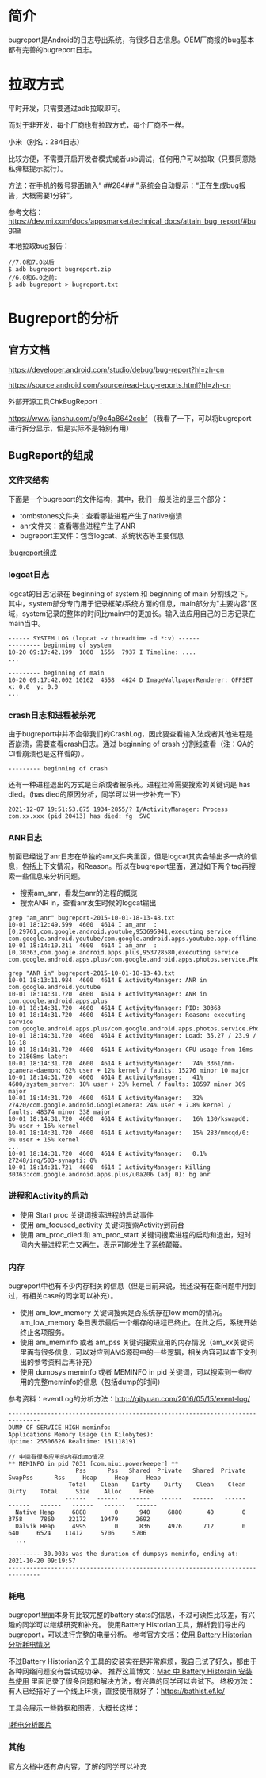 # 简介

bugreport是Android的日志导出系统，有很多日志信息。OEM厂商报的bug基本都有完善的bugreport日志。

# 拉取方式

平时开发，只需要通过adb拉取即可。

而对于非开发，每个厂商也有拉取方式，每个厂商不一样。

小米（别名：284日志）

比较方便，不需要开启开发者模式或者usb调试，任何用户可以拉取（只要同意隐私弹框提示就行）。

方法：在手机的拨号界面输入“ *#*#284#*#* ”,系统会自动提示：“正在生成bug报告，大概需要1分钟”。

参考文档：https://dev.mi.com/docs/appsmarket/technical_docs/attain_bug_report/#bugqa

本地拉取bug报告：
```
//7.0和7.0以后
$ adb bugreport bugreport.zip
//6.0和6.0之前:
$ adb bugreport > bugreport.txt
```

# Bugreport的分析

## 官方文档

https://developer.android.com/studio/debug/bug-report?hl=zh-cn

https://source.android.com/source/read-bug-reports.html?hl=zh-cn

外部开源工具ChkBugReport：

https://www.jianshu.com/p/9c4a8642ccbf
（我看了一下，可以将bugreport进行拆分显示，但是实际不是特别有用）

## BugReport的组成

### 文件夹结构

下面是一个bugreport的文件结构，其中，我们一般关注的是三个部分：

* tombstones文件夹：查看哪些进程产生了native崩溃
* anr文件夹：查看哪些进程产生了ANR
* bugreport主文件：包含logcat、系统状态等主要信息

[!bugreport组成](./pic/bugreport_analyze_1.png)


### logcat日志
logcat的日志记录在 beginning of system 和 beginning of main 分割线之下。其中，system部分专门用于记录框架/系统方面的信息，main部分为"主要内容"区域，system记录的整体的时间比main中的更加长。输入法应用自己的日志记录在main当中。
```
------ SYSTEM LOG (logcat -v threadtime -d *:v) ------
--------- beginning of system
10-20 09:17:42.199  1000  1556  7937 I Timeline: ....
...

--------- beginning of main
10-20 09:17:42.002 10162  4558  4624 D ImageWallpaperRenderer: OFFSET  x: 0.0  y: 0.0
...
```

### crash日志和进程被杀死

由于bugreport中并不会带我们的CrashLog，因此要查看输入法或者其他进程是否崩溃，需要查看crash日志。通过 beginning of crash 分割线查看（注：QA的CI看崩溃也是这样看的）。
```
--------- beginning of crash
```

还有一种进程退出的方式是自杀或者被杀死。进程挂掉需要搜索的关键词是 has died。(has died的原因分析，同学可以进一步补充一下）

```
2021-12-07 19:51:53.875 1934-2855/? I/ActivityManager: Process com.xx.xxx (pid 20413) has died: fg  SVC 
```

### ANR日志

前面已经说了anr日志在单独的anr文件夹里面，但是logcat其实会输出多一点的信息，包括上下文情况，和Reason。所以在bugreport里面，通过如下两个tag再搜索一些信息来分析问题。
* 搜索am_anr，看发生anr的进程的概览
* 搜索ANR in，查看anr发生时候的logcat输出

```
grep "am_anr" bugreport-2015-10-01-18-13-48.txt
10-01 18:12:49.599  4600  4614 I am_anr  : [0,29761,com.google.android.youtube,953695941,executing service com.google.android.youtube/com.google.android.apps.youtube.app.offline.transfer.OfflineTransferService]
10-01 18:14:10.211  4600  4614 I am_anr  : [0,30363,com.google.android.apps.plus,953728580,executing service com.google.android.apps.plus/com.google.android.apps.photos.service.PhotosService]

grep "ANR in" bugreport-2015-10-01-18-13-48.txt
10-01 18:13:11.984  4600  4614 E ActivityManager: ANR in com.google.android.youtube
10-01 18:14:31.720  4600  4614 E ActivityManager: ANR in com.google.android.apps.plus
10-01 18:14:31.720  4600  4614 E ActivityManager: PID: 30363
10-01 18:14:31.720  4600  4614 E ActivityManager: Reason: executing service com.google.android.apps.plus/com.google.android.apps.photos.service.PhotosService
10-01 18:14:31.720  4600  4614 E ActivityManager: Load: 35.27 / 23.9 / 16.18
10-01 18:14:31.720  4600  4614 E ActivityManager: CPU usage from 16ms to 21868ms later:
10-01 18:14:31.720  4600  4614 E ActivityManager:   74% 3361/mm-qcamera-daemon: 62% user + 12% kernel / faults: 15276 minor 10 major
10-01 18:14:31.720  4600  4614 E ActivityManager:   41% 4600/system_server: 18% user + 23% kernel / faults: 18597 minor 309 major
10-01 18:14:31.720  4600  4614 E ActivityManager:   32% 27420/com.google.android.GoogleCamera: 24% user + 7.8% kernel / faults: 48374 minor 338 major
10-01 18:14:31.720  4600  4614 E ActivityManager:   16% 130/kswapd0: 0% user + 16% kernel
10-01 18:14:31.720  4600  4614 E ActivityManager:   15% 283/mmcqd/0: 0% user + 15% kernel
...
10-01 18:14:31.720  4600  4614 E ActivityManager:   0.1% 27248/irq/503-synapti: 0%
10-01 18:14:31.721  4600  4614 I ActivityManager: Killing 30363:com.google.android.apps.plus/u0a206 (adj 0): bg anr
```

### 进程和Activity的启动
* 使用 Start proc 关键词搜索进程的启动事件
* 使用 am_focused_activity 关键词搜索Activity到前台
* 使用 am_proc_died 和 am_proc_start 关键词搜索进程的启动和退出，短时间内大量进程死亡又再生，表示可能发生了系统颠簸。

### 内存
bugreport中也有不少内存相关的信息（但是目前来说，我还没有在查问题中用到过，有相关case的同学可以补充）。
* 使用 am_low_memory 关键词搜索是否系统存在low mem的情况。am_low_memory 条目表示最后一个缓存的进程已终止。在此之后，系统开始终止各项服务。
* 使用 am_meminfo 或者 am_pss 关键词搜索应用的内存情况（am_xx关键词里面有很多信息，可以对应到AMS源码中的一些逻辑，相关内容可以查下文列出的参考资料后再补充）
* 使用 dumpsys meminfo 或者 MEMINFO in pid 关键词，可以搜索到一些应用的完整meminfo的信息（包括dump的时间）

参考资料：eventLog的分析方法：http://gityuan.com/2016/05/15/event-log/

```
-------------------------------------------------------------------------------
DUMP OF SERVICE HIGH meminfo:
Applications Memory Usage (in Kilobytes):
Uptime: 25506626 Realtime: 151118191

// 中间有很多应用的内存dump情况
** MEMINFO in pid 7031 [com.miui.powerkeeper] **
                   Pss      Pss   Shared  Private   Shared  Private  SwapPss      Rss     Heap     Heap     Heap
                 Total    Clean    Dirty    Dirty    Clean    Clean    Dirty    Total     Size    Alloc     Free
                ------   ------   ------   ------   ------   ------   ------   ------   ------   ------   ------
  Native Heap     6888        0      940     6880       40        0     3758     7860    22172    19479     2692
  Dalvik Heap     4995        0      836     4976      712        0      640     6524    11412     5706     5706
  ...

--------- 30.003s was the duration of dumpsys meminfo, ending at: 2021-10-20 09:19:57
-------------------------------------------------------------------------------
```

### 耗电
bugreport里面本身有比较完整的battery stats的信息，不过可读性比较差，有兴趣的同学可以继续研究和补充。
使用Battery Historian工具，解析我们导出的bugreport，可以进行完整的电量分析。
参考官方文档：[使用 Battery Historian 分析耗电情况](https://developer.android.google.cn/topic/performance/power/battery-historian?hl=zh-cn)

不过Battery Historian这个工具的安装实在是非常麻烦，我自己试了好久，都由于各种网络问题没有尝试成功😭。
推荐这篇博文：[Mac 中 Battery Historain 安装与使用](https://www.cnblogs.com/xiaxveliang/p/14869914.html) 里面记录了很多问题和解决方法，有兴趣的同学可以尝试下。
终极方法：有人已经搭好了一个线上环境，直接使用就好了：https://bathist.ef.lc/

工具会展示一些数据和图表，大概长这样：

[!耗电分析图片](./pic/bugreport_analyze_2.png)

### 其他
官方文档中还有点内容，了解的同学可以补充
